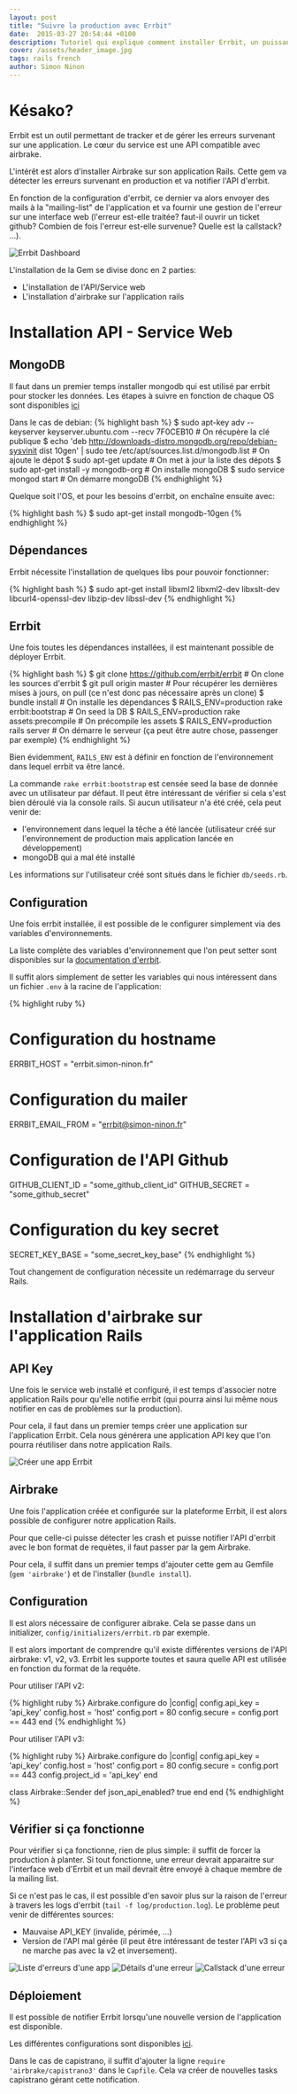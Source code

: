 ```yaml
---
layout: post
title: "Suivre la production avec Errbit"
date:  2015-03-27 20:54:44 +0100
description: Tutoriel qui explique comment installer Errbit, un puissant outil pour verifier la production d'une application Rake
cover: /assets/header_image.jpg
tags: rails french
author: Simon Ninon
---
```


# Késako?

Errbit est un outil permettant de tracker et de gérer les erreurs survenant sur une application.
Le cœur du service est une API compatible avec airbrake.

L'intérêt est alors d'installer Airbrake sur son application Rails. Cette gem va détecter les erreurs survenant en production et va notifier l'API d'errbit.

<!-- more --> 

En fonction de la configuration d'errbit, ce dernier va alors envoyer des mails à la "mailing-list" de l'application et va fournir une gestion de l'erreur sur une interface web (l'erreur est-elle traitée? faut-il ouvrir un ticket github? Combien de fois l'erreur est-elle survenue? Quelle est la callstack? ...).

<img src="/assets/suivre_la_production_avec_errbit/dashboard.png" title="Errbit Dashboard"/>

L'installation de la Gem se divise donc en 2 parties:

* L'installation de l'API/Service web
* L'installation d'airbrake sur l'application rails

# Installation API - Service Web

## MongoDB

Il faut dans un premier temps installer mongodb qui est utilisé par errbit pour stocker les données.
Les étapes à suivre en fonction de chaque OS sont disponibles [ici](http://docs.mongodb.org/manual/installation/)

Dans le cas de debian:
{% highlight bash %}
$ sudo apt-key adv --keyserver keyserver.ubuntu.com --recv 7F0CEB10 # On récupère la clé publique
$ echo 'deb http://downloads-distro.mongodb.org/repo/debian-sysvinit dist 10gen' | sudo tee /etc/apt/sources.list.d/mongodb.list # On ajoute le dépot
$ sudo apt-get update # On met à jour la liste des dépots
$ sudo apt-get install -y mongodb-org # On installe mongoDB
$ sudo service mongod start # On démarre mongoDB
{% endhighlight %}

Quelque soit l'OS, et pour les besoins d'errbit, on enchaîne ensuite avec:

{% highlight bash %}
$ sudo apt-get install mongodb-10gen
{% endhighlight %}

## Dépendances

Errbit nécessite l'installation de quelques libs pour pouvoir fonctionner:

{% highlight bash %}
$ sudo apt-get install libxml2 libxml2-dev libxslt-dev libcurl4-openssl-dev libzip-dev libssl-dev
{% endhighlight %}

## Errbit

Une fois toutes les dépendances installées, il est maintenant possible de déployer Errbit.

{% highlight bash %}
$ git clone https://github.com/errbit/errbit # On clone les sources d'errbit
$ git pull origin master # Pour récupérer les dernières mises à jours, on pull (ce n'est donc pas nécessaire après un clone)
$ bundle install # On installe les dépendances
$ RAILS_ENV=production rake errbit:bootstrap # On seed la DB
$ RAILS_ENV=production rake assets:precompile # On précompile les assets
$ RAILS_ENV=production rails server # On démarre le serveur (ça peut être autre chose, passenger par exemple)
{% endhighlight %}

Bien évidemment, `RAILS_ENV` est à définir en fonction de l'environnement dans lequel errbit va être lancé.

La commande `rake errbit:bootstrap` est censée seed la base de donnée avec un utilisateur par défaut.
Il peut être intéressant de vérifier si cela s'est bien déroulé via la console rails.
Si aucun utilisateur n'a été créé, cela peut venir de:

* l'environnement dans lequel la têche a été lancée (utilisateur créé sur l'environnement de production mais application lancée en développement)
* mongoDB qui a mal été installé

Les informations sur l'utilisateur créé sont situés dans le fichier `db/seeds.rb`.

## Configuration

Une fois errbit installée, il est possible de le configurer simplement via des variables d'environnements.

La liste complète des variables d'environnement que l'on peut setter sont disponibles sur la [documentation d'errbit](https://github.com/errbit/errbit/blob/master/docs/configuration.md).

Il suffit alors simplement de setter les variables qui nous intéressent dans un fichier `.env` à la racine de l'application:

{% highlight ruby %}
# Configuration du hostname
ERRBIT_HOST = "errbit.simon-ninon.fr"
# Configuration du mailer
ERRBIT_EMAIL_FROM = "errbit@simon-ninon.fr"
# Configuration de l'API Github
GITHUB_CLIENT_ID = "some_github_client_id"
GITHUB_SECRET = "some_github_secret"
# Configuration du key secret
SECRET_KEY_BASE = "some_secret_key_base"
{% endhighlight %}

Tout changement de configuration nécessite un redémarrage du serveur Rails.

# Installation d'airbrake sur l'application Rails

## API Key

Une fois le service web installé et configuré, il est temps d'associer notre application Rails pour qu'elle notifie errbit (qui pourra ainsi lui même nous notifier en cas de problèmes sur la production).

Pour cela, il faut dans un premier temps créer une application sur l'application Errbit. Cela nous générera une application API key que l'on pourra réutiliser dans notre application Rails.

<img src="/assets/suivre_la_production_avec_errbit/create_app.png" title="Créer une app Errbit"/>

## Airbrake

Une fois l'application créée et configurée sur la plateforme Errbit, il est alors possible de configurer notre application Rails.

Pour que celle-ci puisse détecter les crash et puisse notifier l'API d'errbit avec le bon format de requètes, il faut passer par la gem Airbrake.

Pour cela, il suffit dans un premier temps d'ajouter cette gem au Gemfile (`gem 'airbrake'`) et de l'installer (`bundle install`).

## Configuration

Il est alors nécessaire de configurer aibrake. Cela se passe dans un initializer, `config/initializers/errbit.rb` par exemple.

Il est alors important de comprendre qu'il existe différentes versions de l'API airbrake: v1, v2, v3.
Errbit les supporte toutes et saura quelle API est utilisée en fonction du format de la requête.

Pour utiliser l'API v2:

{% highlight ruby %}
Airbrake.configure do |config|
  config.api_key = 'api_key'
  config.host    = 'host'
  config.port    = 80
  config.secure  = config.port == 443
end
{% endhighlight %}

Pour utiliser l'API v3:

{% highlight ruby %}
Airbrake.configure do |config|
  config.api_key 	= 'api_key'
  config.host    	= 'host'
  config.port    	= 80
  config.secure  	= config.port == 443
  config.project_id	= 'api_key'
end

class Airbrake::Sender
  def json_api_enabled?
    true
  end
end
{% endhighlight %}


## Vérifier si ça fonctionne

Pour vérifier si ça fonctionne, rien de plus simple: il suffit de forcer la production à planter.
Si tout fonctionne, une erreur devrait apparaitre sur l'interface web d'Errbit et un mail devrait être envoyé à chaque membre de la mailing list.

Si ce n'est pas le cas, il est possible d'en savoir plus sur la raison de l'erreur à travers les logs d'errbit (`tail -f log/production.log`). Le problème peut venir de différentes sources:

* Mauvaise API_KEY (invalide, périmée, ...)
* Version de l'API mal gérée (il peut être intéressant de tester l'API v3 si ça ne marche pas avec la v2 et inversement).

<img src="/assets/suivre_la_production_avec_errbit/app_errors.png" title="Liste d'erreurs d'une app"/>

<img src="/assets/suivre_la_production_avec_errbit/error_summary.png" title="Détails d'une erreur"/>

<img src="/assets/suivre_la_production_avec_errbit/error_backtrace.png" title="Callstack d'une erreur"/>

## Déploiement

Il est possible de notifier Errbit lorsqu'une nouvelle version de l'application est disponible.

Les différentes configurations sont disponibles [ici]().

Dans le cas de capistrano, il suffit d'ajouter la ligne `require 'airbrake/capistrano3'` dans le `Capfile`.
Cela va créer de nouvelles tasks capistrano gérant cette notification.

